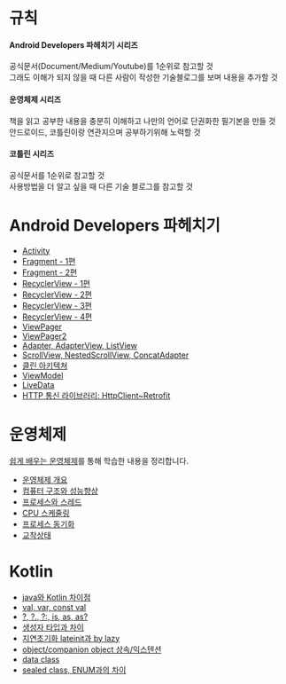 # 규칙  
#### Android Developers 파헤치기 시리즈   
공식문서(Document/Medium/Youtube)를 1순위로 참고할 것     
그래도 이해가 되지 않을 때 다른 사람이 작성한 기술블로그를 보며 내용을 추가할 것 
#### 운영체제 시리즈  
책을 읽고 공부한 내용을 충분히 이해하고 나만의 언어로 단권화한 필기본을 만들 것  
안드로이드, 코틀린이랑 연관지으며 공부하기위해 노력할 것   
#### 코틀린 시리즈
공식문서를 1순위로 참고할 것  
사용방법을 더 알고 싶을 때 다른 기술 블로그를 참고할 것  


# Android Developers 파헤치기
- [Activity](https://velog.io/@dabin/%EC%95%88%EB%93%9C%EB%A1%9C%EC%9D%B4%EB%93%9CActivity-LifeCycle%EC%88%98%EB%AA%85%EC%A3%BC%EA%B8%B0)  
- [Fragment - 1편](https://velog.io/@dabin/%EC%95%88%EB%93%9C%EB%A1%9C%EC%9D%B4%EB%93%9C%ED%94%84%EB%9E%98%EA%B7%B8%EB%A8%BC%ED%8A%B81)  
- [Fragment - 2편](https://velog.io/@dabin/%EC%95%88%EB%93%9C%EB%A1%9C%EC%9D%B4%EB%93%9CFragment-2%ED%8E%B8FragmentR)  
- [RecyclerView - 1편](https://velog.io/@dabin/%EC%95%88%EB%93%9C%EB%A1%9C%EC%9D%B4%EB%93%9CRecycle-View)
- [RecyclerView - 2편](https://velog.io/@dabin/%EC%95%88%EB%93%9C%EB%A1%9C%EC%9D%B4%EB%93%9C-%EA%B3%B5%EC%8B%9D%EB%AC%B8%EC%84%9C-%ED%8C%8C%ED%97%A4%EC%B9%98%EA%B8%B0-RecyclerView%EC%9D%98-%EB%AA%A8%EB%93%A0-%EA%B2%83-2%ED%83%84ViewHolder%EC%88%98%EB%AA%85%EC%A3%BC%EA%B8%B0)
- [RecyclerView - 3편](https://velog.io/@dabin/%EC%95%88%EB%93%9C%EB%A1%9C%EC%9D%B4%EB%93%9C-RecyclerView-%EC%84%B1%EB%8A%A5-%EA%B0%9C%EC%84%A0#%EC%84%9C%EB%A1%9C-%EB%8B%A4%EB%A5%B8-activity%EC%97%90-%ED%98%B8%EC%8A%A4%ED%8C%85%EB%90%9C-fragment%EC%9D%98-adapter%EB%81%BC%EB%A6%AC-pool-%EA%B3%B5%EC%9C%A0)
- [RecyclerView - 4편](https://velog.io/@dabin/%EC%95%88%EB%93%9C%EB%A1%9C%EC%9D%B4%EB%93%9C-%EA%B3%B5%EC%8B%9D%EB%AC%B8%EC%84%9C-%ED%8C%8C%ED%97%A4%EC%B9%98%EA%B8%B0-RecyclerView%EC%9D%98-%EB%AA%A8%EB%93%A0-%EA%B2%83-4%ED%8E%B8notifyDataSetChanged%EC%9D%98-%EB%AC%B8%EC%A0%9C%EC%A0%90)
- [ViewPager](https://velog.io/@dabin/%EC%95%88%EB%93%9C%EB%A1%9C%EC%9D%B4%EB%93%9C-%EA%B3%B5%EC%8B%9D%EB%AC%B8%EC%84%9C-%ED%8C%8C%ED%97%A4%EC%B9%98%EA%B8%B0-ViewPager%EC%9D%98-%EB%AA%A8%EB%93%A0-%EA%B2%83)
- [ViewPager2](https://velog.io/@dabin/%EC%95%88%EB%93%9C%EB%A1%9C%EC%9D%B4%EB%93%9C-%EA%B3%B5%EC%8B%9D%EB%AC%B8%EC%84%9C-%ED%8C%8C%ED%97%A4%EC%B9%98%EA%B8%B0-ViewPager2%EC%9D%98-%EB%AA%A8%EB%93%A0-%EA%B2%83)
- [Adapter, AdapterView, ListView](https://velog.io/@dabin/%EC%95%88%EB%93%9C%EB%A1%9C%EC%9D%B4%EB%93%9C-%EA%B3%B5%EC%8B%9D%EB%AC%B8%EC%84%9C-%ED%8C%8C%ED%97%A4%EC%B9%98%EA%B8%B0-Adapter-AdapterView%EC%9D%98-%EB%AA%A8%EB%93%A0-%EA%B2%83) 
- [ScrollView, NestedScrollView, ConcatAdapter ](https://velog.io/@dabin/%EC%95%88%EB%93%9C%EB%A1%9C%EC%9D%B4%EB%93%9C-%EA%B3%B5%EC%8B%9D%EB%AC%B8%EC%84%9C-%ED%8C%8C%ED%97%A4%EC%B9%98%EA%B8%B0-ScrollView-NestedScrollView%EC%9D%98-%EB%AA%A8%EB%93%A0-%EA%B2%83) 
- [클린 아키텍쳐](https://velog.io/@dabin/%EC%95%88%EB%93%9C%EB%A1%9C%EC%9D%B4%EB%93%9C-94xy7yo3) 
- [ViewModel](https://velog.io/@dabin/%EC%95%88%EB%93%9C%EB%A1%9C%EC%9D%B4%EB%93%9CviewModel-%EC%83%9D%EC%84%B1%EC%97%90-%EB%8C%80%ED%95%9C-%EA%B3%A0%EC%B0%B0)  
- [LiveData](https://velog.io/@dabin/%EC%95%88%EB%93%9C%EB%A1%9C%EC%9D%B4%EB%93%9C-%EA%B3%B5%EC%8B%9D%EB%AC%B8%EC%84%9C-%ED%8C%8C%ED%97%A4%EC%B9%98%EA%B8%B0-LiveData%EC%9D%98-%EB%AA%A8%EB%93%A0-%EA%B2%83)
- [HTTP 통신 라이브러리: HttpClient~Retrofit](https://velog.io/@dabin/%EC%95%88%EB%93%9C%EB%A1%9C%EC%9D%B4%EB%93%9C-Android-%ED%86%B5%EC%8B%A0-%EB%9D%BC%EC%9D%B4%EB%B8%8C%EB%9F%AC%EB%A6%AC%EC%9D%98-%EC%97%AD%EC%82%AC)

# 운영체제
[쉽게 배우는 운영체제](http://www.yes24.com/Product/Goods/62054527)를 통해 학습한 내용을 정리합니다.
- [운영체제 개요](https://velog.io/@dabin/%EC%9A%B4%EC%98%81%EC%B2%B4%EC%A0%9C-%EC%9A%B4%EC%98%81%EC%B2%B4%EC%A0%9C-%EA%B0%9C%EC%9A%94-%EC%A0%95%EC%9D%98-%EC%97%AD%ED%95%A0-%EB%AA%A9%ED%91%9C-%EC%97%AD%ED%95%A0-%EA%B5%AC%EC%84%B1)
- [컴퓨터 구조와 성능향상](https://velog.io/@dabin/%EC%9A%B4%EC%98%81%EC%B2%B4%EC%A0%9C-1.-%EC%9A%B4%EC%98%81%EC%B2%B4%EC%A0%9C-%EA%B0%9C%EC%9A%94-%EC%BB%B4%ED%93%A8%ED%84%B0-%EA%B5%AC%EC%84%B1-CPU%EC%99%80-%EB%A9%94%EB%AA%A8%EB%A6%AC-%EB%A9%94%EB%AA%A8%EB%A6%AC-%EC%A2%85%EB%A5%98-%EB%B6%80%ED%8C%85-%EC%84%B1%EB%8A%A5%ED%96%A5%EC%83%81-%EB%B3%91%EB%A0%AC%EC%B2%98%EB%A6%AC)
- [프로세스와 스레드](https://velog.io/@dabin/%EC%9A%B4%EC%98%81%EC%B2%B4%EC%A0%9C-3.-%ED%94%84%EB%A1%9C%EC%84%B8%EC%8A%A4%EC%99%80-%EC%8A%A4%EB%A0%88%EB%93%9C%EB%AC%B8%EB%A7%A5%EA%B5%90%ED%99%98%ED%94%84%EB%A1%9C%EC%84%B8%EC%8A%A4-%EC%83%81%ED%83%9C)
- [CPU 스케줄링](https://velog.io/@dabin/%EC%9A%B4%EC%98%81%EC%B2%B4%EC%A0%9C-3.-%ED%94%84%EB%A1%9C%EC%84%B8%EC%8A%A4%EC%99%80-%EC%8A%A4%EB%A0%88%EB%93%9C%EB%AC%B8%EB%A7%A5%EA%B5%90%ED%99%98%ED%94%84%EB%A1%9C%EC%84%B8%EC%8A%A4-%EC%83%81%ED%83%9C)
- [프로세스 동기화](https://velog.io/@dabin/%EC%9A%B4%EC%98%81%EC%B2%B4%EC%A0%9C-5.-%ED%94%84%EB%A1%9C%EC%84%B8%EC%8A%A4-%EB%8F%99%EA%B8%B0%ED%99%94)
- [교착상태](https://velog.io/@dabin/%EC%9A%B4%EC%98%81%EC%B2%B4%EC%A0%9C-6.-%EA%B5%90%EC%B0%A9%EC%83%81%ED%83%9C)

# Kotlin
- [java와 Kotlin 차이점](https://velog.io/@dabin/Kotlin-java%EC%99%80-Kotlin-%EC%B0%A8%EC%9D%B4%EC%A0%90)
- [val, var, const val](https://velog.io/@dabin/Kotlin%EB%B3%80%EC%88%98%EC%84%A0%EC%96%B8-val-var)
- [?, ?., ?:, is, as, as?](https://velog.io/@dabin/Kotlin-%EC%A0%9C%EC%96%B4%EB%AC%B8%EC%A1%B0%EA%B1%B4%EB%AC%B8if-%EA%B0%92%EC%9D%84-%EB%A6%AC%ED%84%B4%ED%95%98%EB%8A%94-if%EB%AC%B8%EB%B3%80%EC%88%98%EC%97%90-%EC%A7%81%EC%A0%91-if%EB%AC%B8-%EC%82%AC%EC%9A%A9-.-as)
- [생성자 타입과 차이](https://velog.io/@dabin/KotlinClassconstructorinit)
- [지연초기화 lateinit과 by lazy](https://velog.io/@dabin/Kotlin%EC%A7%80%EC%97%B0%EC%B4%88%EA%B8%B0%ED%99%94-lateinitlazy)
- [object/companion object 상속/익스텐션](https://velog.io/@dabin/Kotlin-objectcompanion-object-%EC%83%81%EC%86%8D%EC%9D%B5%EC%8A%A4%ED%85%90%EC%85%98#%EB%A9%94%EC%84%9C%EB%93%9C-%ED%94%84%EB%A1%9C%ED%8D%BC%ED%8B%B0-%EC%98%A4%EB%B2%84%EB%9D%BC%EC%9D%B4%EB%94%A9)
- [data class](https://velog.io/@dabin/Kotlindata-class)
- [sealed class, ENUM과의 차이](https://velog.io/@dabin/Kotlin-Sealed-class)
